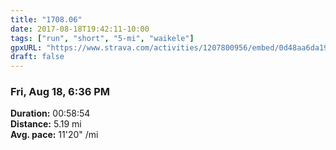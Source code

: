 ```yaml
---
title: "1708.06"
date: 2017-08-18T19:42:11-10:00
tags: ["run", "short", "5-mi", "waikele"]
gpxURL: "https://www.strava.com/activities/1207800956/embed/0d48aa6da1935a33b621c7a12311017bb78a6d55"
draft: false
---
```


### Fri, Aug 18, 6:36 PM

**Duration:** 00:58:54  
**Distance:** 5.19 mi  
**Avg. pace:** 11'20" /mi